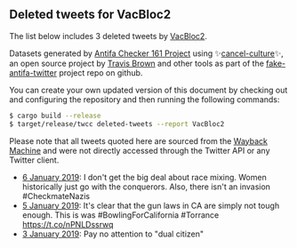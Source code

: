 ## Deleted tweets for VacBloc2

The list below includes 3 deleted tweets by
[VacBloc2](https://twitter.com/VacBloc2).



Datasets generated by [Antifa Checker 161 Project](https://twitter.com/antifacheck161) using ✨[cancel-culture](https://github.com/travisbrown/cancel-culture)✨, an open source project by 
[Travis Brown](https://twitter.com/travisbrown) and other tools as part of the 
[fake-antifa-twitter](https://github.com/antifacheck161/fake-antifa-twitter) project repo on github.

You can create your own updated version of this document by checking out and configuring the
repository and then running the following commands:

```bash
$ cargo build --release
$ target/release/twcc deleted-tweets --report VacBloc2
```

Please note that all tweets quoted here are sourced from the
[Wayback Machine](https://web.archive.org) and were not directly accessed through the Twitter API or
any Twitter client.

* [ 6 January 2019](https://web.archive.org/web/20190106205015/https://twitter.com/vacbloc2/status/1082016518915842048): I don't get the big deal about race mixing. Women historically just go with the conquerors. Also, there isn't an invasion #CheckmateNazis <!--1082016518915842048-->
* [ 5 January 2019](https://web.archive.org/web/20190105152852/https://twitter.com/vacbloc2/status/1081573252269408256): It's clear that the gun laws in CA are simply not tough enough. This is was #BowlingForCalifornia #Torrance https://t.co/nPNLDssrwq <!--1081573252269408256-->
* [ 3 January 2019](https://web.archive.org/web/20190103094336/https://twitter.com/vacbloc2/status/1080761587336499200): Pay no attention to "dual citizen" <!--1080761587336499200-->

